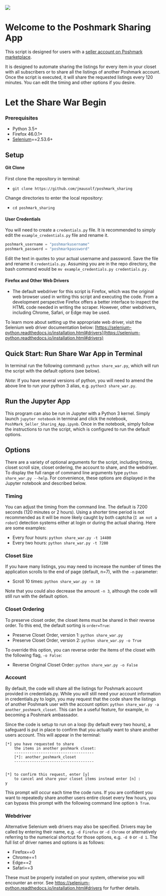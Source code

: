 ![](https://d2zlsagv0ouax1.cloudfront.net/assets/home_page/hp-v5-logo@2x-6003c7f00d83f4df697830d18bdcf167.png)

# Welcome to the Poshmark Sharing App

This script is designed for users with a [seller account on Poshmark marketplace](https://poshmark.com).

It is designed to automate sharing the listings for every item in your closet with all subscribers or to share all the listings of another Poshmark account. Once the script is executed, it will share the requested listings every 120 minutes. You can edit the timing and other options if you desire.

# Let the Share War Begin

### Prerequisites

* Python 3.5+
* Firefox 46.0.1+
* [Selenium](http://selenium-python.readthedocs.io)==2.53.6+

## Setup

#### Git Clone

First clone the repository in terminal:
* `git clone https://github.com/jmausolf/poshmark_sharing`

Change directories to enter the local repository:
* `cd poshmark_sharing`

#### User Credentials

You will need to create a `credentials.py` file. It is recommended to simply edit the `example_credentials.py` file and rename it.

```python
poshmark_username = "poshmarkusername"
poshmark_password = "poshmarkpassword"
```

Edit the text in quotes to your actual username and password. Save the file and rename it `credentials.py`. Assuming you are in the repo directory, the bash command would be `mv example_credentials.py credentials.py` .

#### Firefox and Other Web Drivers

* The default webdriver for this script is Firefox, which was the original web browser used in writing this script and executing the code. From a development perspective Firefox offers a better interface to inspect the HTML code needed in writing the scraper. However, other webdrivers, including Chrome, Safari, or Edge may be used. 

To learn more about setting up the appropriate web driver, visit the Selenium web driver documentation below:
[https://selenium-python.readthedocs.io/installation.html#drivers](https://selenium-python.readthedocs.io/installation.html#drivers)

## Quick Start: Run Share War App in Terminal

In terminal run the following command: `python share_war.py`, which will run the script with the default options (see below).

*Note:* If you have several versions of python, you will need to amend the above line to run your python 3 alias, e.g. `python3 share_war.py`.

## Run the Jupyter App

This program can also be run in Jupyter with a Python 3 kernel. Simply launch `jupyter notebook` in terminal and click the notebook, `PoshMark_Seller_Sharing_App.ipynb`. Once in the notebook, simply follow the instructions to run the script, which is configured to run the default options.

## Options

There are a variety of optional arguments for the script, including timing, closet scroll size, closet ordering, the account to share, and the webdriver. To display the full range of command line arguments type `python share_war.py --help`. For convenience, these options are displayed in the Jupyter notebook and described below.

### Timing

You can adjust the timing from the command line. The default is 7200 seconds (120 minutes or 2 hours). Using a shorter time period is not recommended as it will be more likely caught by both captcha (`I am not a robot`) detection systems either at login or during the actual sharing. Here are some examples:

* Every four hours: `python share_war.py -t 14400`
* Every two hours: `python share_war.py -t 7200`

### Closet Size

If you have many listings, you may need to increase the number of times the application scrolls to the end of page (default, n=7), with the `-n` parameter:

* Scroll 10 times: `python share_war.py -n 10`

Note that you could also decrease the amount `-n 3`, although the code will still run with the default option. 


### Closet Ordering

To preserve closet order, the closet items must be shared in their reverse order. To this end, the default sorting is `order=True`:

* Preserve Closet Order, version 1:  `python share_war.py` 
* Preserve Closet Order, version 2:  `python share_war.py -o True`

To override this option, you can reverse order the items of the closet with the following flag, `-o False`:

* Reverse Original Closet Order: `python share_war.py -o False`


### Account

By default, the code will share all the listings for Poshmark account provided in credentials.py. While you will still need your account information in credentials.py to login, you may request that the code share the listings of another Poshmark user with the account option: `python share_war.py -a another_poshmark_closet`. This can be a useful feature, for example, in becoming a Poshmark ambassador.

Since the code is setup to run on a loop (by default every two hours), a safeguard is put in place to confirm that you actually want to share another users account. This will appear in the terminal:

```
[*] you have requested to share
    the items in another poshmark closet:
    ------------------------------------
    [*]: another_poshmark_closet
    ------------------------------------


[*] to confirm this request, enter [y]
    to cancel and share your closet items instead enter [n] :
y
```
This prompt will occur each time the code runs. If you are confident you want to repeatedly share another users entire closet every few hours, you can bypass this prompt with the following command line option `b True`. 


### Webdriver

Alternative Selenium web drivers may also be specified. Drivers may be called by entering their name, e.g. `-d Firefox` or `-d Chrome` or alternatively referring to the numerical shortcut for those options, e.g. `-d 0` or `-d 1`. The full list of driver names and options is as follows:

* Firefox==0
* Chrome==1
* Edge==2
* Safari==3

These must be properly installed on your system, otherwise you will encounter an error. See https://selenium-python.readthedocs.io/installation.html#drivers for further details.

